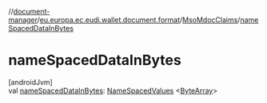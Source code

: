 //[document-manager](../../../index.md)/[eu.europa.ec.eudi.wallet.document.format](../index.md)/[MsoMdocClaims](index.md)/[nameSpacedDataInBytes](name-spaced-data-in-bytes.md)

# nameSpacedDataInBytes

[androidJvm]\
val [nameSpacedDataInBytes](name-spaced-data-in-bytes.md): [NameSpacedValues](../../eu.europa.ec.eudi.wallet.document/-name-spaced-values/index.md)
&lt;[ByteArray](https://kotlinlang.org/api/latest/jvm/stdlib/kotlin/-byte-array/index.html)&gt;
